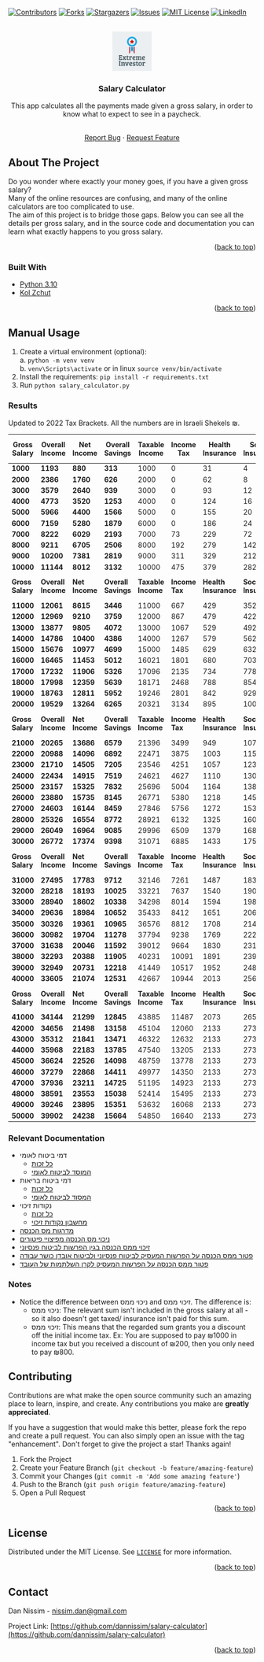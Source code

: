 <div id="top"></div>


<!-- PROJECT SHIELDS -->
<!--
*** I'm using markdown "reference style" links for readability.
*** Reference links are enclosed in brackets [ ] instead of parentheses ( ).
*** See the bottom of this document for the declaration of the reference variables
*** for contributors-url, forks-url, etc. This is an optional, concise syntax you may use.
*** https://www.markdownguide.org/basic-syntax/#reference-style-links
-->
[![Contributors][contributors-shield]][contributors-url]
[![Forks][forks-shield]][forks-url]
[![Stargazers][stars-shield]][stars-url]
[![Issues][issues-shield]][issues-url]
[![MIT License][license-shield]][license-url]
[![LinkedIn][linkedin-shield]][linkedin-url]



<!-- PROJECT LOGO -->
<br />
<div align="center">
  <a href="https://github.com/dannissim/salary-calculator">
    <img src="static/logo.png" alt="Logo" width="80" height="80">
  </a>

<h3 align="center">Salary Calculator</h3>

  This app calculates all the payments made given a gross salary, 
  in order to know what to expect to see in a paycheck.
  <p align="center">
    <br />
    <a href="https://github.com/dannissim/salary-calculator/issues">Report Bug</a>
    ·
    <a href="https://github.com/dannissim/salary-calculator/issues">Request Feature</a>
  </p>
</div>



<!-- ABOUT THE PROJECT -->
## About The Project
Do you wonder where exactly your money goes, if you have a given gross salary?  
Many of the online resources are confusing, and many of the online calculators are too complicated to use.  
The aim of this project is to bridge those gaps. Below you can see all the details per gross salary, 
and in the source code and documentation you can learn what exactly happens to you gross salary.
  <p align="right">(<a href="#top">back to top</a>)</p>


### Built With

* [Python 3.10](https://python.org/)
* [Kol Zchut](https://www.kolzchut.org.il/he/%D7%A2%D7%9E%D7%95%D7%93_%D7%A8%D7%90%D7%A9%D7%99)

<p align="right">(<a href="#top">back to top</a>)</p>


## Manual Usage

1. Create a virtual environment (optional):  
    a. `python -m venv venv`  
    b. `venv\Scripts\activate` or in linux `source venv/bin/activate`
2. Install the requirements: `pip install -r requirements.txt`
3. Run `python salary_calculator.py`

### Results

Updated to 2022 Tax Brackets. All the numbers are in Israeli Shekels ₪.

| Gross Salary        | Overall Income        | Net Income        | Overall Savings        | Taxable Income        | Income Tax        | Health Insurance        | Social Insurance        | Employee Pension        | Employer Pension        | Employee Education Fund        | Employer Education Fund        | Employer Severance        |
|---------------------|-----------------------|-------------------|------------------------|-----------------------|-------------------|-------------------------|-------------------------|-------------------------|-------------------------|--------------------------------|--------------------------------|---------------------------|
| <b>1000        </b> | <b>1193          </b> | <b>880       </b> | <b>313            </b> | 1000                  | 0                 | 31                      | 4                       | 60                      | 70                      | 25                             | 75                             | 83                        |
| <b>2000        </b> | <b>2386          </b> | <b>1760      </b> | <b>626            </b> | 2000                  | 0                 | 62                      | 8                       | 120                     | 140                     | 50                             | 150                            | 166                       |
| <b>3000        </b> | <b>3579          </b> | <b>2640      </b> | <b>939            </b> | 3000                  | 0                 | 93                      | 12                      | 180                     | 210                     | 75                             | 225                            | 249                       |
| <b>4000        </b> | <b>4773          </b> | <b>3520      </b> | <b>1253           </b> | 4000                  | 0                 | 124                     | 16                      | 240                     | 280                     | 100                            | 300                            | 333                       |
| <b>5000        </b> | <b>5966          </b> | <b>4400      </b> | <b>1566           </b> | 5000                  | 0                 | 155                     | 20                      | 300                     | 350                     | 125                            | 375                            | 416                       |
| <b>6000        </b> | <b>7159          </b> | <b>5280      </b> | <b>1879           </b> | 6000                  | 0                 | 186                     | 24                      | 360                     | 420                     | 150                            | 450                            | 499                       |
| <b>7000        </b> | <b>8222          </b> | <b>6029      </b> | <b>2193           </b> | 7000                  | 73                | 229                     | 72                      | 420                     | 490                     | 175                            | 525                            | 583                       |
| <b>8000        </b> | <b>9211          </b> | <b>6705      </b> | <b>2506           </b> | 8000                  | 192               | 279                     | 142                     | 480                     | 560                     | 200                            | 600                            | 666                       |
| <b>9000        </b> | <b>10200         </b> | <b>7381      </b> | <b>2819           </b> | 9000                  | 311               | 329                     | 212                     | 540                     | 630                     | 225                            | 675                            | 749                       |
| <b>10000       </b> | <b>11144         </b> | <b>8012      </b> | <b>3132           </b> | 10000                 | 475               | 379                     | 282                     | 600                     | 700                     | 250                            | 750                            | 833                       |
| <b>Gross Salary</b> | <b>Overall Income</b> | <b>Net Income</b> | <b>Overall Savings</b> | <b>Taxable Income</b> | <b>Income Tax</b> | <b>Health Insurance</b> | <b>Social Insurance</b> | <b>Employee Pension</b> | <b>Employer Pension</b> | <b>Employee Education Fund</b> | <b>Employer Education Fund</b> | <b>Employer Severance</b> |
| <b>11000       </b> | <b>12061         </b> | <b>8615      </b> | <b>3446           </b> | 11000                 | 667               | 429                     | 352                     | 660                     | 770                     | 275                            | 825                            | 916                       |
| <b>12000       </b> | <b>12969         </b> | <b>9210      </b> | <b>3759           </b> | 12000                 | 867               | 479                     | 422                     | 720                     | 840                     | 300                            | 900                            | 999                       |
| <b>13000       </b> | <b>13877         </b> | <b>9805      </b> | <b>4072           </b> | 13000                 | 1067              | 529                     | 492                     | 780                     | 910                     | 325                            | 975                            | 1082                      |
| <b>14000       </b> | <b>14786         </b> | <b>10400     </b> | <b>4386           </b> | 14000                 | 1267              | 579                     | 562                     | 840                     | 980                     | 350                            | 1050                           | 1166                      |
| <b>15000       </b> | <b>15676         </b> | <b>10977     </b> | <b>4699           </b> | 15000                 | 1485              | 629                     | 632                     | 900                     | 1050                    | 375                            | 1125                           | 1249                      |
| <b>16000       </b> | <b>16465         </b> | <b>11453     </b> | <b>5012           </b> | 16021                 | 1801              | 680                     | 703                     | 960                     | 1120                    | 400                            | 1200                           | 1332                      |
| <b>17000       </b> | <b>17232         </b> | <b>11906     </b> | <b>5326           </b> | 17096                 | 2135              | 734                     | 778                     | 1020                    | 1190                    | 425                            | 1275                           | 1416                      |
| <b>18000       </b> | <b>17998         </b> | <b>12359     </b> | <b>5639           </b> | 18171                 | 2468              | 788                     | 854                     | 1080                    | 1260                    | 450                            | 1350                           | 1499                      |
| <b>19000       </b> | <b>18763         </b> | <b>12811     </b> | <b>5952           </b> | 19246                 | 2801              | 842                     | 929                     | 1140                    | 1330                    | 475                            | 1425                           | 1582                      |
| <b>20000       </b> | <b>19529         </b> | <b>13264     </b> | <b>6265           </b> | 20321                 | 3134              | 895                     | 1004                    | 1200                    | 1400                    | 500                            | 1500                           | 1666                      |
| <b>Gross Salary</b> | <b>Overall Income</b> | <b>Net Income</b> | <b>Overall Savings</b> | <b>Taxable Income</b> | <b>Income Tax</b> | <b>Health Insurance</b> | <b>Social Insurance</b> | <b>Employee Pension</b> | <b>Employer Pension</b> | <b>Employee Education Fund</b> | <b>Employer Education Fund</b> | <b>Employer Severance</b> |
| <b>21000       </b> | <b>20265         </b> | <b>13686     </b> | <b>6579           </b> | 21396                 | 3499              | 949                     | 1079                    | 1260                    | 1470                    | 525                            | 1575                           | 1749                      |
| <b>22000       </b> | <b>20988         </b> | <b>14096     </b> | <b>6892           </b> | 22471                 | 3875              | 1003                    | 1155                    | 1320                    | 1540                    | 550                            | 1650                           | 1832                      |
| <b>23000       </b> | <b>21710         </b> | <b>14505     </b> | <b>7205           </b> | 23546                 | 4251              | 1057                    | 1230                    | 1380                    | 1610                    | 575                            | 1725                           | 1915                      |
| <b>24000       </b> | <b>22434         </b> | <b>14915     </b> | <b>7519           </b> | 24621                 | 4627              | 1110                    | 1305                    | 1440                    | 1680                    | 600                            | 1800                           | 1999                      |
| <b>25000       </b> | <b>23157         </b> | <b>15325     </b> | <b>7832           </b> | 25696                 | 5004              | 1164                    | 1380                    | 1500                    | 1750                    | 625                            | 1875                           | 2082                      |
| <b>26000       </b> | <b>23880         </b> | <b>15735     </b> | <b>8145           </b> | 26771                 | 5380              | 1218                    | 1456                    | 1560                    | 1820                    | 650                            | 1950                           | 2165                      |
| <b>27000       </b> | <b>24603         </b> | <b>16144     </b> | <b>8459           </b> | 27846                 | 5756              | 1272                    | 1531                    | 1620                    | 1890                    | 675                            | 2025                           | 2249                      |
| <b>28000       </b> | <b>25326         </b> | <b>16554     </b> | <b>8772           </b> | 28921                 | 6132              | 1325                    | 1606                    | 1680                    | 1960                    | 700                            | 2100                           | 2332                      |
| <b>29000       </b> | <b>26049         </b> | <b>16964     </b> | <b>9085           </b> | 29996                 | 6509              | 1379                    | 1681                    | 1740                    | 2030                    | 725                            | 2175                           | 2415                      |
| <b>30000       </b> | <b>26772         </b> | <b>17374     </b> | <b>9398           </b> | 31071                 | 6885              | 1433                    | 1757                    | 1800                    | 2100                    | 750                            | 2250                           | 2499                      |
| <b>Gross Salary</b> | <b>Overall Income</b> | <b>Net Income</b> | <b>Overall Savings</b> | <b>Taxable Income</b> | <b>Income Tax</b> | <b>Health Insurance</b> | <b>Social Insurance</b> | <b>Employee Pension</b> | <b>Employer Pension</b> | <b>Employee Education Fund</b> | <b>Employer Education Fund</b> | <b>Employer Severance</b> |
| <b>31000       </b> | <b>27495         </b> | <b>17783     </b> | <b>9712           </b> | 32146                 | 7261              | 1487                    | 1832                    | 1860                    | 2170                    | 775                            | 2325                           | 2582                      |
| <b>32000       </b> | <b>28218         </b> | <b>18193     </b> | <b>10025          </b> | 33221                 | 7637              | 1540                    | 1907                    | 1920                    | 2240                    | 800                            | 2400                           | 2665                      |
| <b>33000       </b> | <b>28940         </b> | <b>18602     </b> | <b>10338          </b> | 34298                 | 8014              | 1594                    | 1983                    | 1980                    | 2310                    | 825                            | 2475                           | 2748                      |
| <b>34000       </b> | <b>29636         </b> | <b>18984     </b> | <b>10652          </b> | 35433                 | 8412              | 1651                    | 2062                    | 2040                    | 2380                    | 850                            | 2550                           | 2832                      |
| <b>35000       </b> | <b>30326         </b> | <b>19361     </b> | <b>10965          </b> | 36576                 | 8812              | 1708                    | 2142                    | 2100                    | 2450                    | 875                            | 2625                           | 2915                      |
| <b>36000       </b> | <b>30982         </b> | <b>19704     </b> | <b>11278          </b> | 37794                 | 9238              | 1769                    | 2227                    | 2160                    | 2520                    | 900                            | 2700                           | 2998                      |
| <b>37000       </b> | <b>31638         </b> | <b>20046     </b> | <b>11592          </b> | 39012                 | 9664              | 1830                    | 2312                    | 2220                    | 2590                    | 925                            | 2775                           | 3082                      |
| <b>38000       </b> | <b>32293         </b> | <b>20388     </b> | <b>11905          </b> | 40231                 | 10091             | 1891                    | 2398                    | 2280                    | 2660                    | 950                            | 2850                           | 3165                      |
| <b>39000       </b> | <b>32949         </b> | <b>20731     </b> | <b>12218          </b> | 41449                 | 10517             | 1952                    | 2483                    | 2340                    | 2730                    | 975                            | 2925                           | 3248                      |
| <b>40000       </b> | <b>33605         </b> | <b>21074     </b> | <b>12531          </b> | 42667                 | 10944             | 2013                    | 2568                    | 2400                    | 2800                    | 1000                           | 3000                           | 3332                      |
| <b>Gross Salary</b> | <b>Overall Income</b> | <b>Net Income</b> | <b>Overall Savings</b> | <b>Taxable Income</b> | <b>Income Tax</b> | <b>Health Insurance</b> | <b>Social Insurance</b> | <b>Employee Pension</b> | <b>Employer Pension</b> | <b>Employee Education Fund</b> | <b>Employer Education Fund</b> | <b>Employer Severance</b> |
| <b>41000       </b> | <b>34144         </b> | <b>21299     </b> | <b>12845          </b> | 43885                 | 11487             | 2073                    | 2654                    | 2460                    | 2870                    | 1025                           | 3075                           | 3415                      |
| <b>42000       </b> | <b>34656         </b> | <b>21498     </b> | <b>13158          </b> | 45104                 | 12060             | 2133                    | 2737                    | 2520                    | 2940                    | 1050                           | 3150                           | 3498                      |
| <b>43000       </b> | <b>35312         </b> | <b>21841     </b> | <b>13471          </b> | 46322                 | 12632             | 2133                    | 2737                    | 2580                    | 3010                    | 1075                           | 3225                           | 3581                      |
| <b>44000       </b> | <b>35968         </b> | <b>22183     </b> | <b>13785          </b> | 47540                 | 13205             | 2133                    | 2737                    | 2640                    | 3080                    | 1100                           | 3300                           | 3665                      |
| <b>45000       </b> | <b>36624         </b> | <b>22526     </b> | <b>14098          </b> | 48759                 | 13778             | 2133                    | 2737                    | 2700                    | 3150                    | 1125                           | 3375                           | 3748                      |
| <b>46000       </b> | <b>37279         </b> | <b>22868     </b> | <b>14411          </b> | 49977                 | 14350             | 2133                    | 2737                    | 2760                    | 3220                    | 1150                           | 3450                           | 3831                      |
| <b>47000       </b> | <b>37936         </b> | <b>23211     </b> | <b>14725          </b> | 51195                 | 14923             | 2133                    | 2737                    | 2820                    | 3290                    | 1175                           | 3525                           | 3915                      |
| <b>48000       </b> | <b>38591         </b> | <b>23553     </b> | <b>15038          </b> | 52414                 | 15495             | 2133                    | 2737                    | 2880                    | 3360                    | 1200                           | 3600                           | 3998                      |
| <b>49000       </b> | <b>39246         </b> | <b>23895     </b> | <b>15351          </b> | 53632                 | 16068             | 2133                    | 2737                    | 2940                    | 3430                    | 1225                           | 3675                           | 4081                      |
| <b>50000       </b> | <b>39902         </b> | <b>24238     </b> | <b>15664          </b> | 54850                 | 16640             | 2133                    | 2737                    | 3000                    | 3500                    | 1250                           | 3750                           | 4165                      |

### Relevant Documentation
* דמי ביטוח לאומי
  * [כל זכות](https://www.kolzchut.org.il/he/%D7%93%D7%9E%D7%99_%D7%91%D7%99%D7%98%D7%95%D7%97_%D7%9C%D7%90%D7%95%D7%9E%D7%99_%D7%9C%D7%A2%D7%95%D7%91%D7%93_%D7%A9%D7%9B%D7%99%D7%A8)
  * [המוסד לביטוח לאומי](https://www.btl.gov.il/Insurance/Rates/Pages/%D7%9C%D7%A2%D7%95%D7%91%D7%93%D7%99%D7%9D%20%D7%A9%D7%9B%D7%99%D7%A8%D7%99%D7%9D.aspx)
* דמי ביטוח בריאות
  * [כל זכות](https://www.kolzchut.org.il/he/%D7%AA%D7%A9%D7%9C%D7%95%D7%9D_%D7%93%D7%9E%D7%99_%D7%91%D7%99%D7%98%D7%95%D7%97_%D7%91%D7%A8%D7%99%D7%90%D7%95%D7%AA)
  * [המסוד לביטוח לאומי](https://www.btl.gov.il/Insurance/Health_Insurance/Pages/%D7%A9%D7%99%D7%A2%D7%95%D7%A8%D7%99%20%D7%93%D7%9E%D7%99%20%D7%91%D7%99%D7%98%D7%95%D7%97%20%D7%91%D7%A8%D7%99%D7%90%D7%95%D7%AA.aspx)
* נקודות זיכוי
  * [כל זכות](https://www.kolzchut.org.il/he/%D7%A0%D7%A7%D7%95%D7%93%D7%AA_%D7%96%D7%99%D7%9B%D7%95%D7%99)
  * [מחשבון נקודות זיכוי](https://secapp.taxes.gov.il/srsimulatorNZ/#/simulator)
* [מדרגות מס הכנסה](https://www.kolzchut.org.il/he/%D7%9E%D7%93%D7%A8%D7%92%D7%95%D7%AA_%D7%9E%D7%A1_%D7%94%D7%9B%D7%A0%D7%A1%D7%94)
* [ניכוי מס הכנסה מפיצויי פיטורים](https://www.kolzchut.org.il/he/%D7%A0%D7%99%D7%9B%D7%95%D7%99_%D7%9E%D7%A1_%D7%94%D7%9B%D7%A0%D7%A1%D7%94_%D7%9E%D7%A4%D7%99%D7%A6%D7%95%D7%99%D7%99_%D7%A4%D7%99%D7%98%D7%95%D7%A8%D7%99%D7%9D)
* [זיכוי ממס הכנסה בגין הפרשות לביטוח פנסיוני](https://www.kolzchut.org.il/he/%D7%96%D7%99%D7%9B%D7%95%D7%99_%D7%9E%D7%9E%D7%A1_%D7%94%D7%9B%D7%A0%D7%A1%D7%94_%D7%91%D7%92%D7%99%D7%9F_%D7%94%D7%A4%D7%A8%D7%A9%D7%95%D7%AA_%D7%9C%D7%91%D7%99%D7%98%D7%95%D7%97_%D7%A4%D7%A0%D7%A1%D7%99%D7%95%D7%A0%D7%99)
* [פטור ממס הכנסה על הפרשות המעסיק לביטוח פנסיוני ולביטוח אובדן כושר עבודה](https://www.kolzchut.org.il/he/%D7%A4%D7%98%D7%95%D7%A8_%D7%9E%D7%9E%D7%A1_%D7%94%D7%9B%D7%A0%D7%A1%D7%94_%D7%A2%D7%9C_%D7%94%D7%A4%D7%A8%D7%A9%D7%95%D7%AA_%D7%94%D7%9E%D7%A2%D7%A1%D7%99%D7%A7_%D7%9C%D7%91%D7%99%D7%98%D7%95%D7%97_%D7%A4%D7%A0%D7%A1%D7%99%D7%95%D7%A0%D7%99_%D7%95%D7%9C%D7%91%D7%99%D7%98%D7%95%D7%97_%D7%90%D7%95%D7%91%D7%93%D7%9F_%D7%9B%D7%95%D7%A9%D7%A8_%D7%A2%D7%91%D7%95%D7%93%D7%94)
* [פטור ממס הכנסה על הפרשות המעסיק לקרן השלתמות של העובד](https://www.kolzchut.org.il/he/%D7%A7%D7%A8%D7%9F_%D7%94%D7%A9%D7%AA%D7%9C%D7%9E%D7%95%D7%AA#.D7.A4.D7.98.D7.95.D7.A8_.D7.9E.D7.9E.D7.A1_.D7.94.D7.9B.D7.A0.D7.A1.D7.94)

### Notes
* Notice the difference between ניכוי ממס and זיכוי ממס. The difference is:  
  * ניכוי ממס:  The relevant sum isn't included in the gross salary at all - so it also doesn't get taxed/ insurance isn't paid for this sum.
  * זיכוי ממס: This means that the regarded sum grants you a discount off the initial income tax. Ex: You are supposed to pay ₪1000 in income tax but you received a discount of ₪200, then you only need to pay ₪800.

<!-- CONTRIBUTING -->
## Contributing

Contributions are what make the open source community such an amazing place to learn, inspire, and create. Any contributions you make are **greatly appreciated**.

If you have a suggestion that would make this better, please fork the repo and create a pull request. You can also simply open an issue with the tag "enhancement".
Don't forget to give the project a star! Thanks again!

1. Fork the Project
2. Create your Feature Branch (`git checkout -b feature/amazing-feature`)
3. Commit your Changes (`git commit -m 'Add some amazing feature'`)
4. Push to the Branch (`git push origin feature/amazing-feature`)
5. Open a Pull Request

<p align="right">(<a href="#top">back to top</a>)</p>



<!-- LICENSE -->
## License

Distributed under the MIT License. See [`LICENSE`](LICENSE) for more information.

<p align="right">(<a href="#top">back to top</a>)</p>



<!-- CONTACT -->
## Contact

Dan Nissim - nissim.dan@gmail.com

Project Link: [https://github.com/dannissim/salary-calculator](https://github.com/dannissim/salary-calculator)

<p align="right">(<a href="#top">back to top</a>)</p>


<!-- MARKDOWN LINKS & IMAGES -->
<!-- https://www.markdownguide.org/basic-syntax/#reference-style-links -->
[contributors-shield]: https://img.shields.io/github/contributors/dannissim/salary-calculator.svg?style=for-the-badge
[contributors-url]: https://github.com/dannissim/salary-calculator/graphs/contributors
[forks-shield]: https://img.shields.io/github/forks/dannissim/salary-calculator.svg?style=for-the-badge
[forks-url]: https://github.com/dannissim/salary-calculator/network/members
[stars-shield]: https://img.shields.io/github/stars/dannissim/salary-calculator.svg?style=for-the-badge
[stars-url]: https://github.com/dannissim/salary-calculator/stargazers
[issues-shield]: https://img.shields.io/github/issues/dannissim/salary-calculator.svg?style=for-the-badge
[issues-url]: https://github.com/dannissim/salary-calculator/issues
[license-shield]: https://img.shields.io/github/license/dannissim/salary-calculator.svg?style=for-the-badge
[license-url]: https://github.com/dannissim/salary-calculator/blob/main/LICENSE
[linkedin-shield]: https://img.shields.io/badge/-LinkedIn-black.svg?style=for-the-badge&logo=linkedin&colorB=555
[linkedin-url]: https://linkedin.com/in/dan-nissim-2558a785
[product-screenshot]: images/screenshot.png